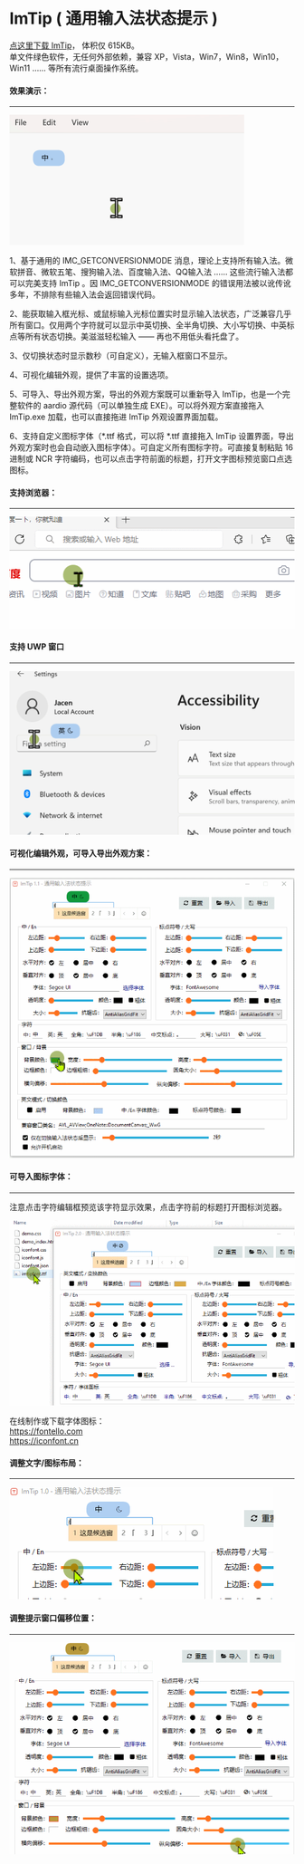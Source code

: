# ImTip ( 通用输入法状态提示 )
 
<a href="https://imtip.aardio.com/update/ImTip.7z">点这里下载 ImTip</a>，  体积仅 615KB。   
单文件绿色软件，无任何外部依赖，兼容 XP，Vista，Win7，Win8，Win10，Win11 …… 等所有流行桌面操作系统。  

#### 效果演示：
<hr>

![通用输入法提示工具 / 样式](./screenshots/imtip.gif)

1、基于通用的 IMC_GETCONVERSIONMODE 消息，理论上支持所有输入法。微软拼音、微软五笔、搜狗输入法、百度输入法、QQ输入法 …… 这些流行输入法都可以完美支持 ImTip 。因 IMC_GETCONVERSIONMODE 的错误用法被以讹传讹多年，不排除有些输入法会返回错误代码。

2、能获取输入框光标、或鼠标输入光标位置实时显示输入法状态，广泛兼容几乎所有窗口。仅用两个字符就可以显示中英切换、全半角切换、大小写切换、中英标点等所有状态切换。美滋滋轻松输入 —— 再也不用低头看托盘了。

3、仅切换状态时显示数秒（可自定义），无输入框窗口不显示。

4、可视化编辑外观，提供了丰富的设置选项。

5、可导入、导出外观方案，导出的外观方案既可以重新导入 ImTip，也是一个完整软件的 aardio 源代码（可以单独生成 EXE）。可以将外观方案直接拖入 ImTip.exe 加载，也可以直接拖进 ImTip 外观设置界面加载。

6、支持自定义图标字体（*.ttf 格式，可以将 *.ttf 直接拖入 ImTip 设置界面，导出外观方案时也会自动嵌入图标字体）。可自定义所有图标字符。可直接复制粘贴 16进制或 NCR 字符编码，也可以点击字符前面的标题，打开文字图标预览窗口点选图标。
​

#### 支持浏览器：
<hr>

![通用输入法提示工具 / 浏览器](./screenshots/web.gif)

#### 支持 UWP 窗口
<hr>

![通用输入法提示工具 / UWP](./screenshots/uwp.gif)

#### 可视化编辑外观，可导入导出外观方案：
<hr>

![通用输入法提示工具 / 调色](./screenshots/color.gif)

#### 可导入图标字体：  
<hr>
注意点击字符编辑框预览该字符显示效果，点击字符前的标题打开图标浏览器。

![通用输入法提示工具 / 调整文字/图标布局](./screenshots/iconfont.gif)

在线制作或下载字体图标：  
https://fontello.com   
https://iconfont.cn  

#### 调整文字/图标布局：  
<hr>

![通用输入法提示工具 / 调整文字/图标布局](./screenshots/padding.gif)

#### 调整提示窗口偏移位置：  
<hr> 

![通用输入法提示工具 -  设置偏移位置](./screenshots/offset.gif)
